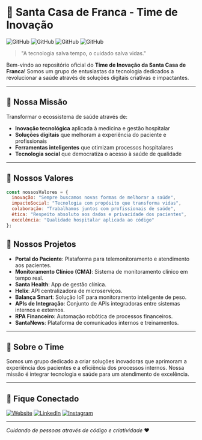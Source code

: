 # 🏥 Santa Casa de Franca - Time de Inovação

![GitHub](https://img.shields.io/badge/Inovação-Healthcare-teal?style=for-the-badge)
![GitHub](https://img.shields.io/badge/Tecnologia-Social-blue?style=for-the-badge)
![GitHub](https://img.shields.io/badge/Documentação-Completa-success?style=for-the-badge)
![GitHub](https://img.shields.io/badge/Open--Source-Saúde-brightgreen?style=for-the-badge)

> "A tecnologia salva tempo, o cuidado salva vidas."

Bem-vindo ao repositório oficial do **Time de Inovação da Santa Casa de Franca**! Somos um grupo de entusiastas da tecnologia dedicados a revolucionar a saúde através de soluções digitais criativas e impactantes.

---

## 🚀 Nossa Missão

Transformar o ecossistema de saúde através de:
- **Inovação tecnológica** aplicada à medicina e gestão hospitalar
- **Soluções digitais** que melhoram a experiência do paciente e profissionais
- **Ferramentas inteligentes** que otimizam processos hospitalares
- **Tecnologia social** que democratiza o acesso à saúde de qualidade

---

## 🌟 Nossos Valores

```javascript
const nossosValores = {
  inovação: "Sempre buscamos novas formas de melhorar a saúde",
  impactoSocial: "Tecnologia com propósito que transforma vidas",
  colaboração: "Trabalhamos juntos com profissionais de saúde",
  ética: "Respeito absoluto aos dados e privacidade dos pacientes",
  excelência: "Qualidade hospitalar aplicada ao código"
};
```

## 🚀 Nossos Projetos

* **Portal do Paciente**: Plataforma para telemonitoramento e atendimento aos pacientes.
* **Monitoramento Clínico (CMA)**: Sistema de monitoramento clínico em tempo real.
* **Santa Health**: App de gestão clínica.
* **Helix**: API centralizadora de microserviços.
* **Balança Smart**: Solução IoT para monitoramento inteligente de peso.
* **APIs de Integração**: Conjunto de APIs integradoras entre sistemas internos e externos.
* **RPA Financeiro**: Automação robótica de processos financeiros.
* **SantaNews**: Plataforma de comunicados internos e treinamentos.

---

## 🧠 Sobre o Time

Somos um grupo dedicado a criar soluções inovadoras que aprimoram a experiência dos pacientes e a eficiência dos processos internos. Nossa missão é integrar tecnologia e saúde para um atendimento de excelência.

---

## 📢 Fique Conectado

[![Website](https://img.shields.io/badge/Website-Santa_Casa-green)](https://www.gruposantacasadefranca.com.br/)
[![LinkedIn](https://img.shields.io/badge/LinkedIn-Time_de_Inovação-blue)](https://www.linkedin.com/company/gruposantacasadefranca/)
[![Instagram](https://img.shields.io/badge/Instagram-@santacasafranca-purple)](https://www.instagram.com/gruposantacasadefranca/)

---

*Cuidando de pessoas através de código e criatividade* ❤️
